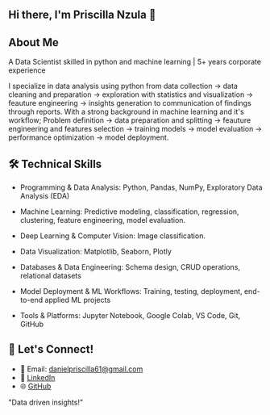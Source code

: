 
## Hi there, I'm Priscilla Nzula 👋

## About Me
A Data Scientist skilled in python and machine learning | 5+ years corporate experience

I specialize in data analysis  using python  from data collection → data cleaning and preparation → exploration with statistics and visualization → feauture engineering → insights generation to communication of findings through reports.
With a strong background in machine learning and it's workflow; Problem definition → data preparation and splitting → feauture engineering and features selection → training models → model evaluation → performance optimization → model deployment.


## 🛠 Technical Skills

- Programming & Data Analysis: Python, Pandas, NumPy, Exploratory Data Analysis (EDA)

- Machine Learning: Predictive modeling, classification, regression, clustering, feature engineering, model evaluation.
  
- Deep Learning & Computer Vision: Image classification.
  
- Data Visualization: Matplotlib, Seaborn, Plotly

- Databases & Data Engineering: Schema design, CRUD operations, relational datasets

- Model Deployment & ML Workflows: Training, testing, deployment, end-to-end applied ML projects

- Tools & Platforms: Jupyter Notebook, Google Colab, VS Code, Git, GitHub




## 📱 Let's Connect!

- 📧 Email: [danielpriscilla61@gmail.com](mailto:danielpriscilla61@gmail.com)
- 👔 [LinkedIn](https://www.linkedin.com/in/priscilla-nzula)
- 🌐 [GitHub](https://github.com/priscillanzula)



"Data driven insights!"
